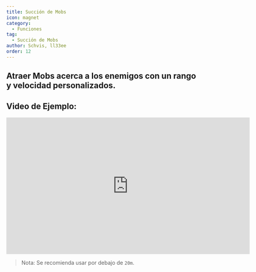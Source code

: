 ```yaml
---
title: Succión de Mobs
icon: magnet
category:
  - Funciones
tag:
  - Succión de Mobs
author: Schvis, ll33ee
order: 12
---
```


## Atraer Mobs acerca a los enemigos con un rango y velocidad personalizados.

## Video de Ejemplo:

<div class="iframe-container"><iframe width="640" height="360" src="https://www.youtube.com/embed/KNzVgG_V10I?list=PL5eI1Tb64p56g27qfYk7VuFTz4FK6YrKa" title="Korepi - Mob Vacuum" frameborder="0" allow="accelerometer; autoplay; clipboard-write; encrypted-media; gyroscope; picture-in-picture; web-share" allowfullscreen></iframe></div>

> Nota: Se recomienda usar por debajo de `20m`.
